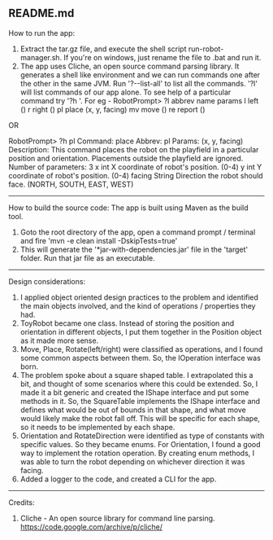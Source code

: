 README.md
-------------------------------
How to run the app:
1) Extract the tar.gz file, and execute the shell script run-robot-manager.sh. If you're on windows, just rename the file to .bat and run it.
2) The app uses Cliche, an open source command parsing library. It generates a shell like environment and we can run commands one after the other in the same JVM. Run '?--list-all' to list all the commands. '?l' will list commands of our app alone. To see help of a particular command try '?h <command-name>'.
For eg - 
RobotPrompt> ?l
abbrev  name    params
l       left    ()
r       right   ()
pl      place   (x, y, facing)
mv      move    ()
re      report  ()

OR

RobotPrompt> ?h pl
Command: place
Abbrev:  pl
Params:  (x, y, facing)
Description: This command places the robot on the playfield in a particular position and orientation. Placements outside the playfield are ignored.
Number of parameters: 3
x       int     X coordinate of robot's position. (0-4)
y       int     Y coordinate of robot's position. (0-4)
facing  String  Direction the robot should face. (NORTH, SOUTH, EAST, WEST)

-------------------------------

How to build the source code:
The app is built using Maven as the build tool. 
1) Goto the root directory of the app, open a command prompt / terminal and fire 'mvn -e clean install -DskipTests=true'
2) This will generate the '*jar-with-dependencies.jar' file in the 'target' folder. Run that jar file as an executable.


-------------------------------
Design considerations:
1) I applied object oriented design practices to the problem and identified the main objects involved, and the kind of operations / properties they had.
2) ToyRobot became one class. Instead of storing the position and orientation in different objects, I put them together in the Position object as it made more sense.
3) Move, Place, Rotate(left/right) were classified as operations, and I found some common aspects between them. So, the IOperation interface was born.
4) The problem spoke about a square shaped table. I extrapolated this a bit, and thought of some scenarios where this could be extended. So, I made it a bit generic and created the IShape interface and put some methods in it. So, the SquareTable implements the IShape interface and defines what would be out of bounds in that shape, and what move would likely make the robot fall off. This will be specific for each shape, so it needs to be implemented by each shape.
5) Orientation and RotateDirection were identified as type of constants with specific values. So they became enums. For Orientation, I found a good way to implement the rotation operation. By creating enum methods, I was able to turn the robot depending on whichever direction it was facing.
6) Added a logger to the code, and created a CLI for the app. 


-------------------------------
Credits:
1) Cliche - An open source library for command line parsing. https://code.google.com/archive/p/cliche/